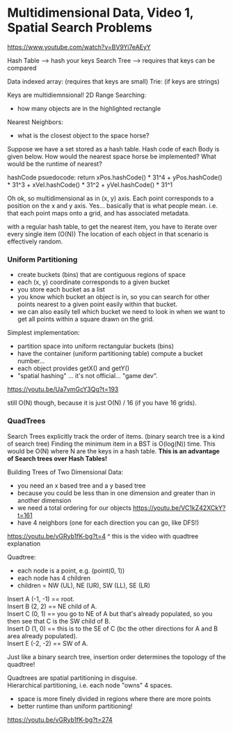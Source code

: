 # Multidimensional Data, Video 1, Spatial Search Problems

https://www.youtube.com/watch?v=BV9Yi7eAEyY

Hash Table --> hash your keys
Search Tree --> requires that keys can be compared

Data indexed array: (requires that keys are small)
Trie: (if keys are strings) 


Keys are multidiemnsional! 
2D Range Searching:
- how many objects are in the highlighted rectangle 

Nearest Neighbors:
- what is the closest object to the space horse?

Suppose we have a set stored as a hash table.
Hash code of each Body is given below.
How would the nearest space horse be implemented?
What would be the runtime of nearest?

hashCode psuedocode:
    return xPos.hashCode() * 31^4 + yPos.hashCode() * 31^3 +
    xVel.hashCode() * 31^2 + yVel.hashCode() * 31^1 


Oh ok, so multidimensional as in (x, y) axis. 
Each point corresponds to a position on the x and y axis.
Yes... basically that is what people mean.
i.e. that each point maps onto a grid, and has associated metadata.

with a regular hash table, to get the nearest item, you have to 
iterate over every single item (O(N))
The location of each object in that scenario is effectively random.


### Uniform Partitioning 

* create buckets (bins) that are contiguous regions of space
* each (x, y) coordinate corresponds to a given bucket
* you store each bucket as a list 
* you know which bucket an object is in, so you can search for other points nearest to a given point easily within that bucket.
* we can also easily tell which bucket we need to look in when we want to get all points within a square drawn on the grid.

Simplest implementation:
- partition space into uniform rectangular buckets (bins)
- have the container (uniform partitioning table) compute a bucket number...
- each object provides getX() and getY()
- "spatial hashing" ... it's not official... "game dev".

https://youtu.be/Ua7vmGcY3Qg?t=193

still O(N) though, because it is just O(N) / 16 (if you have 16 grids).

### QuadTrees

Search Trees explicitly track the order of items.
(binary search tree is a kind of search tree)
Finding the minimum item in a BST is O(log(N)) time. 
This would be O(N) where N are the keys in a hash table.
**This is an advantage of Search trees over Hash Tables!**

Building Trees of Two Dimensional Data:
- you need an x based tree and a y based tree 
- because you could be less than in one dimension and greater than in another dimension 
- we need a total ordering for our objects
https://youtu.be/VC1kZ42XCkY?t=161
- have 4 neighbors (one for each direction you can go, like DFS!)

https://youtu.be/vGRyb1fK-bg?t=4
^ this is the video with quadtree explanation 

Quadtree:
- each node is a point, e.g. (point(0, 1))
- each node has 4 children 
- children = NW (UL), NE (UR), SW (LL), SE (LR)

Insert A (-1, -1) == root.  
Insert B (2, 2) == NE child of A.  
Insert C (0, 1) == you go to NE of A but that's already populated, so you then see that C is the SW child of B.   
Insert D (1, 0) == this is to the SE of C (bc the other directions for A and B area already populated).  
Insert E (-2, -2) == SW of A.  

Just like a binary search tree, insertion order determines the topology of the quadtree!  

Quadtrees are spatial partitioning in disguise.  
Hierarchical partitioning, i.e. each node "owns" 4 spaces.  
- space is more finely divided in regions where there are more points 
- better runtime than uniform partitioning!  

https://youtu.be/vGRyb1fK-bg?t=274



